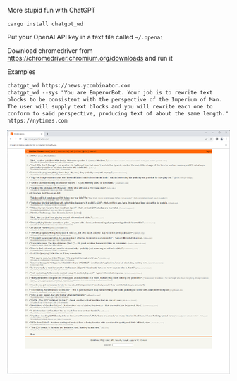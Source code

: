 More stupid fun with ChatGPT

```
cargo install chatgpt_wd
```

Put your OpenAI API key in a text file called `~/.openai`

Download chromedriver from https://chromedriver.chromium.org/downloads and run it

Examples

```
chatgpt_wd https://news.ycombinator.com
chatgpt_wd --sys "You are EmperorBot. Your job is to rewrite text blocks to be consistent with the perspective of the Imperium of Man. The user will supply text blocks and you will rewrite each one to conform to said perspective, producing text of about the same length." https://nytimes.com
```

![example](/example.png)